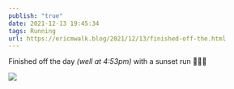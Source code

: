 ```yaml
---
publish: "true"
date: 2021-12-13 19:45:34
tags: Running
url: https://ericmwalk.blog/2021/12/13/finished-off-the.html
---
```


Finished off the day *(well at 4:53pm)* with a sunset run 🏃🏻‍♂️

![](https://ericmwalk.blog/uploads/2021/6c94fe4011.jpg)